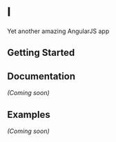 # I

Yet another amazing AngularJS app

## Getting Started

## Documentation
_(Coming soon)_

## Examples
_(Coming soon)_

